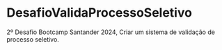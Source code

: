 # DesafioValidaProcessoSeletivo
2º Desafio Bootcamp Santander 2024, Criar um sistema de validação de processo seletivo.
